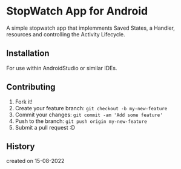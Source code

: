 # StopWatch App for Android

A simple stopwatch app that implemments Saved States, a Handler, resources and controlling the Activity Lifecycle. 

## Installation

For use within AndroidStudio or similar IDEs.

## Contributing

1. Fork it!
2. Create your feature branch: `git checkout -b my-new-feature`
3. Commit your changes: `git commit -am 'Add some feature'`
4. Push to the branch: `git push origin my-new-feature`
5. Submit a pull request :D

## History

created on 15-08-2022
